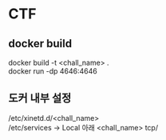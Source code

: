 # CTF

## docker build
docker build -t <chall_name> . <br>
docker run -dp 4646:4646 <image>

## 도커 내부 설정
/etc/xinetd.d/<chall_name> <br>
/etc/services -> Local 아래 <chall_name> tcp/<port>

